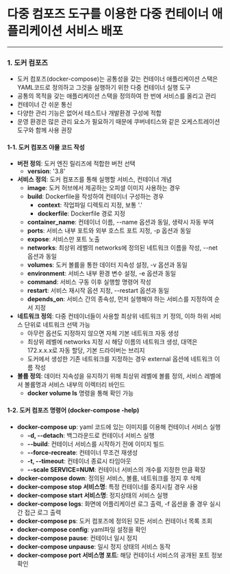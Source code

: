 # 다중 컴포즈 도구를 이용한 다중 컨테이너 애플리케이션 서비스 배포
---

### 1. 도커 컴포즈

- 도커 컴포즈(docker-compose)는 공통성을 갖는 컨테이너 애플리케이션 스택은 YAML코드로 정의하고 그것을 실행하기 위한 다중 컨테이너 실행 도구
- 공통의 목적을 갖는 애플리케이션 스택을 정의하여 한 번에 서비스를 올리고 관리
- 컨테이너 간 쉬운 통신
- 다양한 관리 기능은 없어서 테스트나 개발환경 구성에 적합
- 운영 환경은 많은 관리 요소가 필요하기 때문에 쿠버네티스와 같은 오케스트레이션 도구와 함께 사용 권장

#### 1-1. 도커 컴포즈 야믈 코드 작성

- **버전 정의**: 도커 엔진 릴리즈에 적합한 버전 선택
    - **version**: '3.8'</br>
- **서비스 정의**: 도커 컴포즈를 통해 실행할 서비스, 컨테이너 개념
    - **image**: 도커 허브에서 제공하는 오피셜 이미지 사용하는 경우
    - **build**: Dockerfile을 작성하여 컨테이너 구성하는 경우
        - **context**: 작업파일 디렉토리 지정, 보통 '.'
        - **dockerfile**: Dockerfile 경로 지정
    - **container_name**: 컨테이너 이름, --name 옵션과 동일, 생략시 자동 부여
    - **ports**: 서비스 내부 포트와 외부 호스트 포트 지정, -p 옵션과 동일
    - **expose**: 서비스만 포트 노출
    - **networks**: 최상위 레벨의 networks에 정의된 네트워크 이름을 작성, --net 옵션과 동일
    - **volumes**: 도커 볼륨을 통한 데이터 지속성 설정, -v 옵션과 동일
    - **environment**: 서비스 내부 환경 변수 설정, -e 옵션과 동일
    - **command**: 서비스 구동 이후 실행할 명령어 작성
    - **restart**: 서비스 재시작 옵션 지정, --restart 옵션과 동일
    - **depends_on**: 서비스 간의 종속성, 먼저 실행해야 하는 서비스를 지정하여 순서 지정</br>
- **네트워크 정의**: 다중 컨테이너들이 사용할 최상위 네트워크 키 정의, 이하 하위 서비스 단위로 네트워크 선택 가능
    - 아무런 옵션도 지정하지 않으면 자체 기본 네트워크 자동 생성
    - 최상위 레벨에 networks 지정 시 해당 이름의 네트워크 생성, 대역은 172.x.x.x로 자동 할당, 기본 드라이버는 브리지
    - 도커에서 생성한 기존 네트워크를 지정하는 경우 external 옵션에 네트워크 이름 작성</br>
- **볼륨 정의**: 데이터 지속성을 유지하기 위해 최상위 레벨에 볼륨 정의, 서비스 레벨에서 볼륨명과 서비스 내부의 이렉터리 바인드
    - **docker volume ls** 명령을 통해 확인 가능

#### 1-2. 도커 컴포즈 명령어 (docker-compose -help)

 - **docker-compose up**: yaml 코드에 있는 이미지를 이용해 컨테이너 서비스 실행
    - **-d, --detach**: 백그라운드로 컨테이너 서비스 실행
    - **--build**: 컨테이너 서비스를 시작하기 전에 이미지 빌드
    - **--force-recreate**: 컨테이너 무조건 재생성
    - **-t, --timeout**: 컨테이너 종료시 타임아웃
    - **--scale SERVICE=NUM**: 컨테이너 서비스의 개수를 지정한 만큼 확장
 - **docker-compose down**: 정의된 서비스, 볼륨, 네트워크를 정지 후 삭제
 - **docker-compose stop 서비스명**: 특정 컨테이너를 중지시킬 경우 사용
 - **docker-compose start 서비스명**: 정지상태의 서비스 실행
 - **docker-compose logs**: 화면에 어플리케이션 로그 출력, -f 옵션을 줄 경우 실시간 접근 로그 출력
 - **docker-compose ps**: 도커 컴포즈에 정의된 모든 서비스 컨테이너 목록 조회
 - **docker-compose config**: yaml파일 설정을 확인
 - **docker-compose pause**: 컨테이너 일시 정지
 - **docker-compose unpause**: 일시 정지 상태의 서비스 동작
 - **docker-compose port 서비스명 포트**: 해당 컨테이너 서비스의 공개된 포트 정보 확인